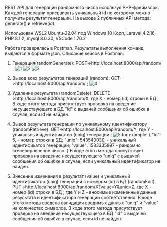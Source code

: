 REST API для генерации рандомного числа используя PHP-фреймворк. Каждой генерации присваивать уникальный id по которому можно получить результат генерации. На выходе 2 публичных API метода: generate() и retrieve(id).

Использован WSL2 Ubuntu-22.04 под Windows 10 Корп, Laravel 4.2.16, PHP 8.1.2, mysql 8.0.30, VSCode 1.70.2

Работа проверялась в Postman. Результаты выполнения команд выдаются в формате json.
Описание кейсов в Postman:
1. Генерация(randomGenerate):                        POST->http://localhost:8000/api/random/ ;
![1](https://user-images.githubusercontent.com/52713085/187990937-fd650437-ee3e-4f47-9821-6732d10fb2a3.jpg)
![2](https://user-images.githubusercontent.com/52713085/187991532-c8db1f37-de1f-4041-af0c-2ea1138db0c6.jpg)
![3](https://user-images.githubusercontent.com/52713085/187991895-2983aec4-8dc9-4910-b31d-886ce880b968.jpg)
2. Вывод всех результатов генераций (random): GET->http://localhost:8000/api/random/  ;
![4](https://user-images.githubusercontent.com/52713085/187992124-7f8be77a-f50a-4788-94cd-1ee1174fec0f.jpg)
3. Удаление результата (randomDelete): DELETE->http://localhost:8000/api/random/X, где X - номер (id) строки в БД ;
В коде этого метода присутствует проверка на введение несуществующего в БД "id" с выдачей сообщения об ошибке в случае, если id не найден.

4. Вывод результата генерации по уникальному идентификатору (randomRetrieve): GET->http://localhost:8000/api/random/Y, где Y - уникальный идентификатор (uniq) генерации ;
![5](https://user-images.githubusercontent.com/52713085/187992271-13a13e0c-3afa-4c01-b809-154047671e1d.jpg)
for example:
{
    "id": 5, - номер строки в БД;
    "uniq": 543540030, - уникальный идентификатор генерации;
    "value": 1583335897 - рандомно сгенерированное число.
}
В коде этого метода присутствует проверка на введение несуществующего "uniq" с выдачей сообщения об ошибке в случае, если уникальный идентификатор не найден.

5. Внесение изменения в результат (value) и уникальный идентификатор (uniq) генерации с номером (id) в БД (randomEdit):
PUT->http://localhost:8000/api/random/X?value=Y&uniq=Z, 
где X - номер (id) строки в БД ;
где Y и Z - вносимые измененные данные результата и идентификатора генерации соответственно.
В коде этого метода введена валидация вводимых данных "uniq" и "value" на количество символов.
В коде этого метода присутствует проверка на введение несуществующего в БД "id" с выдачей сообщения об ошибке в случае, если id не найден.
